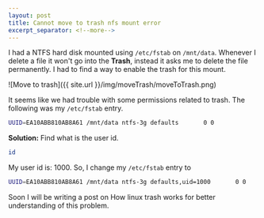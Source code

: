 ```yaml
---
layout: post
title: Cannot move to trash nfs mount error
excerpt_separator: <!--more-->
---
```


I had a NTFS hard disk mounted using `/etc/fstab` on `/mnt/data`. Whenever I delete a file it won't go into the **Trash**, instead it asks me to delete the file permanently. I had to find a way to enable the trash for this mount.

![Move to trash]({{ site.url }}/img/moveTrash/moveToTrash.png)

<!--more-->

It seems like we had trouble with some permissions related to trash.
The following was my `/etc/fstab` entry.
```bash
UUID=EA10ABB810AB8A61 /mnt/data ntfs-3g defaults       0 0
```

**Solution:**
Find what is the user id.
```bash
id
```
My user id is: 1000. So, I change my `/etc/fstab` entry to
```bash
UUID=EA10ABB810AB8A61 /mnt/data ntfs-3g defaults,uid=1000       0 0
```

Soon I will be writing a post on How linux trash works for better understanding of this problem.
